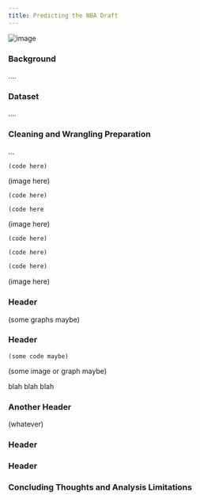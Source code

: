 ```yaml
---
title: Predicting the NBA Draft
---
```

![image](https://user-images.githubusercontent.com/92558174/146867019-88381d28-9055-49bb-9345-4b0994e10052.png)

### Background
....


### Dataset
....


### Cleaning and Wrangling Preparation
...

```
(code here)
```

(image here)

```
(code here)
```


```
(code here
```

(image here)

```
(code here)
```

```markdown
(code here)
```


```markdown
(code here)
```

(image here)


### Header

(some graphs maybe)


### Header
```
(some code maybe)
```
(some image or graph maybe)

blah blah blah

### Another Header

(whatever)


### Header

### Header



### Concluding Thoughts and Analysis Limitations

